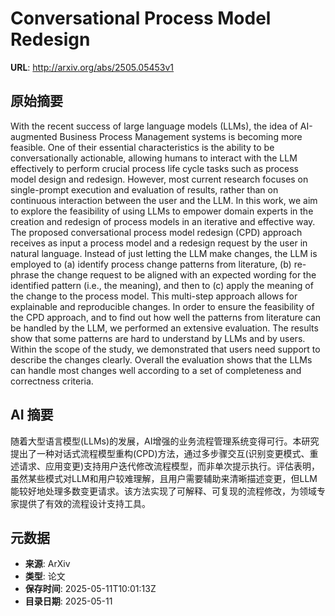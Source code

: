 # Conversational Process Model Redesign

**URL**: http://arxiv.org/abs/2505.05453v1

## 原始摘要

With the recent success of large language models (LLMs), the idea of
AI-augmented Business Process Management systems is becoming more feasible. One
of their essential characteristics is the ability to be conversationally
actionable, allowing humans to interact with the LLM effectively to perform
crucial process life cycle tasks such as process model design and redesign.
However, most current research focuses on single-prompt execution and
evaluation of results, rather than on continuous interaction between the user
and the LLM. In this work, we aim to explore the feasibility of using LLMs to
empower domain experts in the creation and redesign of process models in an
iterative and effective way. The proposed conversational process model redesign
(CPD) approach receives as input a process model and a redesign request by the
user in natural language. Instead of just letting the LLM make changes, the LLM
is employed to (a) identify process change patterns from literature, (b)
re-phrase the change request to be aligned with an expected wording for the
identified pattern (i.e., the meaning), and then to (c) apply the meaning of
the change to the process model. This multi-step approach allows for
explainable and reproducible changes. In order to ensure the feasibility of the
CPD approach, and to find out how well the patterns from literature can be
handled by the LLM, we performed an extensive evaluation. The results show that
some patterns are hard to understand by LLMs and by users. Within the scope of
the study, we demonstrated that users need support to describe the changes
clearly. Overall the evaluation shows that the LLMs can handle most changes
well according to a set of completeness and correctness criteria.


## AI 摘要

随着大型语言模型(LLMs)的发展，AI增强的业务流程管理系统变得可行。本研究提出了一种对话式流程模型重构(CPD)方法，通过多步骤交互(识别变更模式、重述请求、应用变更)支持用户迭代修改流程模型，而非单次提示执行。评估表明，虽然某些模式对LLM和用户较难理解，且用户需要辅助来清晰描述变更，但LLM能较好地处理多数变更请求。该方法实现了可解释、可复现的流程修改，为领域专家提供了有效的流程设计支持工具。

## 元数据

- **来源**: ArXiv
- **类型**: 论文
- **保存时间**: 2025-05-11T10:01:13Z
- **目录日期**: 2025-05-11
